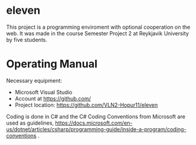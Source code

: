 
# eleven

This project is a programming enviroment with optional cooperation on the web. It was made in the course Semester Project 2 at Reykjavik University by five students. 
 
# Operating Manual 
Necessary equipment:
* Microsoft Visual Studio 
* Account at https://github.com/
* Project location: https://github.com/VLN2-Hopur11/eleven

Coding is done in C# and the C# Coding Conventions from Microsoft are used as guidelines, https://docs.microsoft.com/en-us/dotnet/articles/csharp/programming-guide/inside-a-program/coding-conventions .
